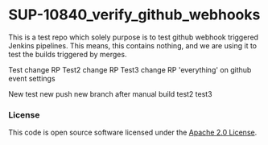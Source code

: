 
# SUP-10840_verify_github_webhooks



This is a test repo which solely purpose is to test github webhook triggered Jenkins pipelines.
This means, this contains nothing, and we are using it to test the builds triggered by merges.

Test change RP
Test2 change RP
Test3 change RP 'everything' on github event settings

New test
new push
new branch after manual build
test2
test3
### License

This code is open source software licensed under the [Apache 2.0 License]("http://www.apache.org/licenses/LICENSE-2.0.html").

